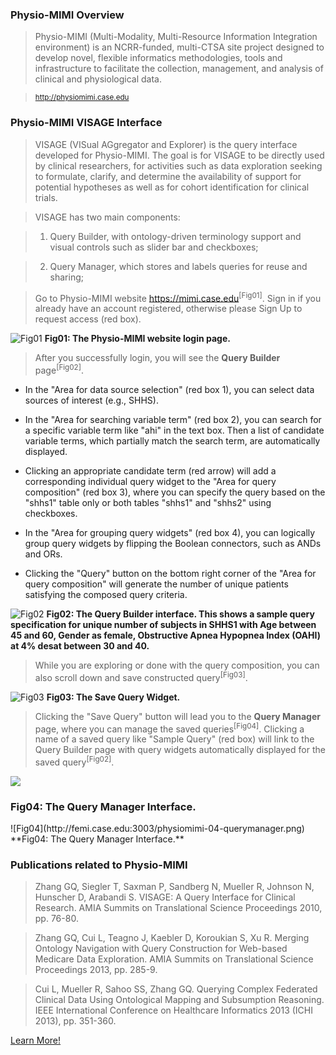 ### Physio-MIMI Overview

> Physio-MIMI (Multi-Modality, Multi-Resource Information Integration environment) is an NCRR-funded, multi-CTSA site project designed to develop novel, flexible informatics methodologies, tools and infrastructure to facilitate the collection, management, and analysis of clinical and physiological data.

> <small>http://physiomimi.case.edu</small>

### Physio-MIMI VISAGE Interface
>VISAGE (VISual AGgregator and Explorer) is the query interface developed for Physio-MIMI. The goal is for VISAGE to be directly used by clinical researchers, for activities such as data exploration seeking to formulate, clarify, and determine the availability of support for potential hypotheses as well as for cohort identification for clinical trials.

> VISAGE has two main components: 

> 1. Query Builder, with ontology-driven terminology support and visual controls such as slider bar and checkboxes; 

> 2. Query Manager, which stores and labels queries for reuse and sharing;

> Go to Physio-MIMI website https://mimi.case.edu<sup>[Fig01]</sup>. Sign in if you already have an account registered, otherwise please Sign Up to request access (red box).

![Fig01](http://femi.case.edu:3003/physiomimi-01-login.png)
**Fig01: The Physio-MIMI website login page.**

> After you successfully login, you will see the **Query Builder** page<sup>[Fig02]</sup>. 

* In the "Area for data source selection" (red box 1), you can select data sources of interest (e.g., SHHS). 

* In the "Area for searching variable term" (red box 2), you can search for a specific variable term like "ahi" in the text box. Then a list of candidate variable terms, which partially match the search term, are automatically displayed. 

* Clicking an appropriate candidate term (red arrow) will add a corresponding individual query widget to the "Area for query composition" (red box 3), where you can specify the query based on the "shhs1" table only or both tables "shhs1" and "shhs2" using checkboxes. 

* In the "Area for grouping query widgets" (red box 4), you can logically group query widgets by flipping the Boolean connectors, such as ANDs and ORs. 

* Clicking the "Query" button on the bottom right corner of the "Area for query composition" will generate the number of unique patients satisfying the composed query criteria.

![Fig02](http://femi.case.edu:3003/physiomimi-02-querybuilder.png)
**Fig02: The Query Builder interface. This shows a sample query specification for unique number of subjects in SHHS1 with Age between 45 and 60, Gender as female, Obstructive Apnea Hypopnea Index (OAHI) at 4% desat between 30 and 40.**

> While you are exploring or done with the query composition, you can also scroll down and save constructed query<sup>[Fig03]</sup>.

![Fig03](http://femi.case.edu:3003/physiomimi-03-savequery.png)
**Fig03: The Save Query Widget.**

> Clicking the "Save Query" button will lead you to the **Query Manager** page, where you can manage the saved queries<sup>[Fig04]</sup>. Clicking a name of a saved query like "Sample Query" (red box) will link to the Query Builder page with query widgets automatically displayed for the saved query<sup>[Fig02]</sup>.

<div class="panel panel-default">
  <div class="panel-body">
  <a href=":images_path://physiomimi-04-querymanager.png?inline=1">
    <img src=":images_path://physiomimi-04-querymanager.png">
  </a>
  </div>
  <div class="panel-footer">
    <h3 class="panel-title">Fig04: The Query Manager Interface.</h3>
  </div>
</div>
![Fig04](http://femi.case.edu:3003/physiomimi-04-querymanager.png)
**Fig04: The Query Manager Interface.**

### Publications related to Physio-MIMI

> Zhang GQ, Siegler T, Saxman P, Sandberg N, Mueller R, Johnson N, Hunscher D, Arabandi S.
VISAGE: A Query Interface for Clinical Research. AMIA Summits on Translational Science Proceedings 2010, pp. 76-80.

> Zhang GQ, Cui L, Teagno J, Kaebler D, Koroukian S, Xu R. Merging Ontology Navigation with Query Construction for Web-based Medicare Data Exploration. AMIA Summits on Translational Science Proceedings 2013, pp. 285-9.

> Cui L, Mueller R, Sahoo SS, Zhang GQ. Querying Complex Federated Clinical Data Using Ontological Mapping and Subsumption Reasoning. IEEE International Conference on Healthcare Informatics 2013 (ICHI 2013), pp. 351-360.


<div class="center">
  <a href="http://physiomimi.case.edu" class="btn btn-lg btn-primary">
    Learn More!
    <span class="glyphicon glyphicon-new-window"></span>
  </a>
</div>
